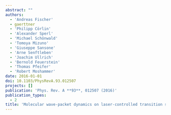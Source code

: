 ```yaml
---
abstract: ""
authors:
  - 'Andreas Fischer'
  - gaerttner
  - 'Philipp Cörlin'
  - 'Alexander Sperl'
  - 'Michael Schönwald'
  - 'Tomoya Mizuno'
  - 'Giuseppe Sansone'
  - 'Arne Senftleben'
  - 'Joachim Ullrich'
  - 'Bernold Feuerstein'
  - 'Thomas Pfeifer'
  - 'Robert Moshammer'
date: 2016-01-01
doi: 10.1103/PhysRevA.93.012507
projects: []
publication: 'Phys. Rev. A **93**, 012507 (2016)'
publication_types:
  - 2
title: 'Molecular wave-packet dynamics on laser-controlled transition states'
---
```

